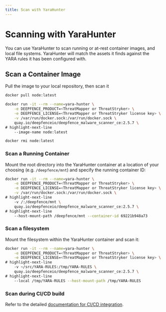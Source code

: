 ```yaml
---
title: Scan with YaraHunter
---
```



# Scanning with YaraHunter

You can use YaraHunter to scan running or at-rest container images, and local file systems.  YaraHunter will match the assets it finds against the YARA rules it has been configured with.

## Scan a Container Image

Pull the image to your local repository, then scan it

```bash
docker pull node:latest

docker run -it --rm --name=yara-hunter \
    -e DEEPFENCE_PRODUCT=<ThreatMapper or ThreatStryker> \
    -e DEEPFENCE_LICENSE=<ThreatMapper or ThreatStryker license key> \
    -v /var/run/docker.sock:/var/run/docker.sock \
    quay.io/deepfenceio/deepfence_malware_scanner_ce:2.5.7 \
# highlight-next-line
    --image-name node:latest

docker rmi node:latest
```

### Scan a Running Container

Mount the root directory into the YaraHunter container at a location of your choosing (e.g. `/deepfence/mnt`) and specify the running container ID:

```bash
docker run -it --rm --name=yara-hunter \
    -e DEEPFENCE_PRODUCT=<ThreatMapper or ThreatStryker> \
    -e DEEPFENCE_LICENSE=<ThreatMapper or ThreatStryker license key> \
    -v /var/run/docker.sock:/var/run/docker.sock \
# highlight-next-line
    -v /:/deepfence/mnt \
    quay.io/deepfenceio/deepfence_malware_scanner_ce:2.5.7 \
# highlight-next-line
    --host-mount-path /deepfence/mnt --container-id 69221b948a73
```

### Scan a filesystem

Mount the filesystem within the YaraHunter container and scan it:

```bash
docker run -it --rm --name=yara-hunter \
    -e DEEPFENCE_PRODUCT=<ThreatMapper or ThreatStryker> \
    -e DEEPFENCE_LICENSE=<ThreatMapper or ThreatStryker license key> \
# highlight-next-line
    -v ~/src/YARA-RULES:/tmp/YARA-RULES \
    quay.io/deepfenceio/deepfence_malware_scanner_ce:2.5.7 \
# highlight-next-line
    --local /tmp/YARA-RULES --host-mount-path /tmp/YARA-RULES
```

### Scan during CI/CD build

Refer to the detailed [documentation for CI/CD integration](https://github.com/deepfence/YaraHunter/tree/main/ci-cd-integration).
